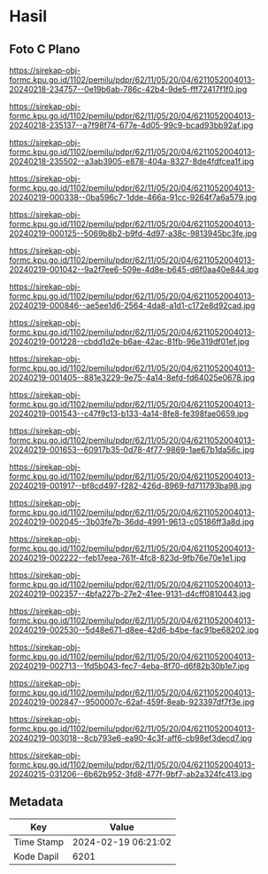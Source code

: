 # Hasil

## Foto C Plano

https://sirekap-obj-formc.kpu.go.id/1102/pemilu/pdpr/62/11/05/20/04/6211052004013-20240218-234757--0e19b6ab-786c-42b4-9de5-fff72417f1f0.jpg

https://sirekap-obj-formc.kpu.go.id/1102/pemilu/pdpr/62/11/05/20/04/6211052004013-20240218-235137--a7f98f74-677e-4d05-99c9-bcad93bb92af.jpg

https://sirekap-obj-formc.kpu.go.id/1102/pemilu/pdpr/62/11/05/20/04/6211052004013-20240218-235502--a3ab3905-e878-404a-8327-8de4fdfcea1f.jpg

https://sirekap-obj-formc.kpu.go.id/1102/pemilu/pdpr/62/11/05/20/04/6211052004013-20240219-000338--0ba596c7-1dde-466a-91cc-9264f7a6a579.jpg

https://sirekap-obj-formc.kpu.go.id/1102/pemilu/pdpr/62/11/05/20/04/6211052004013-20240219-000125--5069b8b2-b9fd-4d97-a38c-9813945bc3fe.jpg

https://sirekap-obj-formc.kpu.go.id/1102/pemilu/pdpr/62/11/05/20/04/6211052004013-20240219-001042--9a2f7ee6-509e-4d8e-b645-d6f0aa40e844.jpg

https://sirekap-obj-formc.kpu.go.id/1102/pemilu/pdpr/62/11/05/20/04/6211052004013-20240219-000846--ae5ee1d6-2564-4da8-a1d1-c172e8d92cad.jpg

https://sirekap-obj-formc.kpu.go.id/1102/pemilu/pdpr/62/11/05/20/04/6211052004013-20240219-001228--cbdd1d2e-b6ae-42ac-81fb-96e319df01ef.jpg

https://sirekap-obj-formc.kpu.go.id/1102/pemilu/pdpr/62/11/05/20/04/6211052004013-20240219-001405--881e3229-9e75-4a14-8efd-fd64025e0678.jpg

https://sirekap-obj-formc.kpu.go.id/1102/pemilu/pdpr/62/11/05/20/04/6211052004013-20240219-001543--c47f9c13-b133-4a14-8fe8-fe398fae0659.jpg

https://sirekap-obj-formc.kpu.go.id/1102/pemilu/pdpr/62/11/05/20/04/6211052004013-20240219-001653--60917b35-0d78-4f77-9869-1ae67b1da56c.jpg

https://sirekap-obj-formc.kpu.go.id/1102/pemilu/pdpr/62/11/05/20/04/6211052004013-20240219-001917--bf8cd497-f282-426d-8969-fd711793ba98.jpg

https://sirekap-obj-formc.kpu.go.id/1102/pemilu/pdpr/62/11/05/20/04/6211052004013-20240219-002045--3b03fe7b-36dd-4991-9613-c05186ff3a8d.jpg

https://sirekap-obj-formc.kpu.go.id/1102/pemilu/pdpr/62/11/05/20/04/6211052004013-20240219-002222--feb17eea-761f-4fc8-823d-9fb76e70e1e1.jpg

https://sirekap-obj-formc.kpu.go.id/1102/pemilu/pdpr/62/11/05/20/04/6211052004013-20240219-002357--4bfa227b-27e2-41ee-9131-d4cff0810443.jpg

https://sirekap-obj-formc.kpu.go.id/1102/pemilu/pdpr/62/11/05/20/04/6211052004013-20240219-002530--5d48e671-d8ee-42d6-b4be-fac91be68202.jpg

https://sirekap-obj-formc.kpu.go.id/1102/pemilu/pdpr/62/11/05/20/04/6211052004013-20240219-002713--1fd5b043-fec7-4eba-8f70-d6f82b30b1e7.jpg

https://sirekap-obj-formc.kpu.go.id/1102/pemilu/pdpr/62/11/05/20/04/6211052004013-20240219-002847--9500007c-62af-459f-8eab-923397df7f3e.jpg

https://sirekap-obj-formc.kpu.go.id/1102/pemilu/pdpr/62/11/05/20/04/6211052004013-20240219-003018--8cb793e6-ea90-4c3f-aff6-cb98ef3decd7.jpg

https://sirekap-obj-formc.kpu.go.id/1102/pemilu/pdpr/62/11/05/20/04/6211052004013-20240215-031206--6b62b952-3fd8-477f-9bf7-ab2a324fc413.jpg


## Metadata

| Key        | Value               |
| ---------- | ------------------- |
| Time Stamp | 2024-02-19 06:21:02 |
| Kode Dapil | 6201                |



